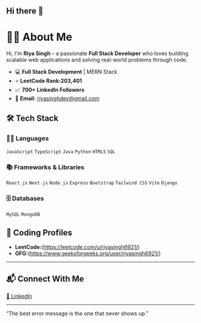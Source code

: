 ## Hi there 👋

# 👩‍💻 About Me

Hi, I'm **Riya Singh** – a passionate **Full Stack Developer** who loves building scalable web applications and solving real-world problems through code.

- 💻 **Full Stack Development** | MERN Stack  
- ⭐ **LeetCode Rank:203,401**  
- 📈 **700+ LinkedIn Followers**
- 📧 **Email:** riyasinghdev@gmail.com

## 🛠️ Tech Stack

### 👨‍💻 Languages  
`JavaScript` `TypeScript` `Java` `Python` `HTML5` `SQL`

### 📚 Frameworks & Libraries  
`React.js` `Next.js` `Node.js` `Express` `Bootstrap` `Tailwind CSS` `Vite` `Django`

### 🗄️ Databases  
`MySQL` `MongoDB`

## 🧠 Coding Profiles

- **LeetCode:**(https://leetcode.com/u/riyasingh6921/)  
- **GFG:**(https://www.geeksforgeeks.org/user/riyasingh6921/)

---

## 📬 Connect With Me

[💼 LinkedIn](www.linkedin.com/in/riya-singh-b99411257)

---

“The best error message is the one that never shows up.”


